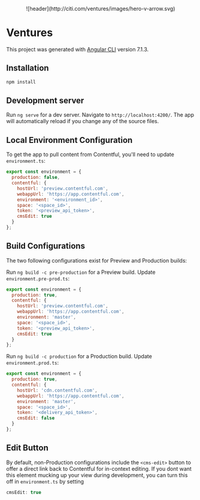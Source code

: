 <p align="center">
![header](http://citi.com/ventures/images/hero-v-arrow.svg)
</p>

# Ventures

This project was generated with [Angular CLI](https://github.com/angular/angular-cli) version 7.1.3.

## Installation
```sh
npm install
```

## Development server

Run `ng serve` for a dev server. Navigate to `http://localhost:4200/`. The app will automatically reload if you change any of the source files.

## Local Environment Configuration
To get the app to pull content from Contentful, you'll need to update `environment.ts`:

```js
export const environment = {
  production: false,
  contentful: {
    hostUrl: 'preview.contentful.com',
    webappUrl: 'https://app.contentful.com',
    environment: '<environment_id>',
    space: '<space_id>',
    token: '<preview_api_token>',
    cmsEdit: true
  }
};
```

## Build Configurations
The two following configurations exist for Preview and Production builds:

Run `ng build -c pre-production` for a Preview build. Update `environment.pre-prod.ts`:

```js
export const environment = {
  production: true,
  contentful: {
    hostUrl: 'preview.contentful.com',
    webappUrl: 'https://app.contentful.com',
    environment: 'master',
    space: '<space_id>',
    token: '<preview_api_token>',
    cmsEdit: true
  }
};
```

Run `ng build -c production` for a Production build. Update `environment.prod.ts`:

```js
export const environment = {
  production: true,
  contentful: {
    hostUrl: 'cdn.contentful.com',
    webappUrl: 'https://app.contentful.com',
    environment: 'master',
    space: '<space_id>',
    token: '<delivery_api_token>',
    cmsEdit: false
  }
};
```

## Edit Button

By default, non-Production configurations include the `<cms-edit>` button to offer a direct link back to Contentful for in-context editing.
If you dont want this element mucking up your view during development, you can turn this off in `environment.ts` by setting 
```js 
cmsEdit: true
```
